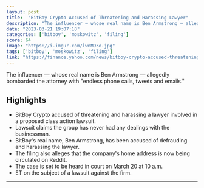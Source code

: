 ```yaml
---
layout: post
title:  "BitBoy Crypto Accused of Threatening and Harassing Lawyer"
description: "The influencer — whose real name is Ben Armstrong — allegedly bombarded the attorney with \"endless phone calls, tweets and emails.\""
date: "2023-03-21 19:07:18"
categories: ['bitboy', 'moskowitz', 'filing']
score: 64
image: "https://i.imgur.com/lwnM93o.jpg"
tags: ['bitboy', 'moskowitz', 'filing']
link: "https://finance.yahoo.com/news/bitboy-crypto-accused-threatening-harassing-134335906.html"
---
```


The influencer — whose real name is Ben Armstrong — allegedly bombarded the attorney with \"endless phone calls, tweets and emails.\"

## Highlights

- BitBoy Crypto accused of threatening and harassing a lawyer involved in a proposed class action lawsuit.
- Lawsuit claims the group has never had any dealings with the businessman.
- BitBoy's real name, Ben Armstrong, has been accused of defrauding and harassing the lawyer.
- The filing also alleges that the company's home address is now being circulated on Reddit.
- The case is set to be heard in court on March 20 at 10 a.m.
- ET on the subject of a lawsuit against the firm.

---
